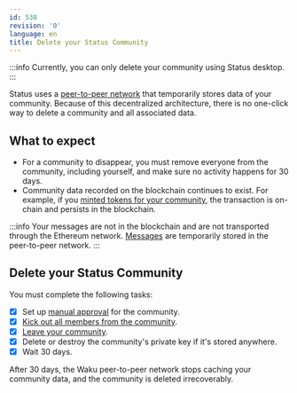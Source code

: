 ```yaml
---
id: 538
revision: '0'
language: en
title: Delete your Status Community
---
```


:::info
Currently, you can only delete your community using Status desktop.
:::

Status uses a [peer-to-peer network](../messaging-and-web3-browser/about-status-messages#peer-to-peer-messaging) that temporarily stores data of your community. Because of this decentralized architecture, there is no one-click way to delete a community and all associated data.

## What to expect

- For a community to disappear, you must remove everyone from the community, including yourself, and make sure no activity happens for 30 days.
- Community data recorded on the blockchain continues to exist. For example, if you [minted tokens for your community](./mint-tokens-for-your-community), the transaction is on-chain and persists in the blockchain.

:::info
Your messages are not in the blockchain and are not transported through the Ethereum network. [Messages](../messaging-and-web3-browser/about-status-messages) are temporarily stored in the peer-to-peer network.
:::

## Delete your Status Community

You must complete the following tasks:

- [x] Set up [manual approval](./manage-community-join-requests) for the community.
- [x] [Kick out all members from the community](./kick-or-ban-someone-from-your-community).
- [x] [Leave your community](./leave-a-status-community).
- [x] Delete or destroy the community's private key if it's stored anywhere.
- [x] Wait 30 days.

After 30 days, the Waku peer-to-peer network stops caching your community data, and the community is deleted irrecoverably.
